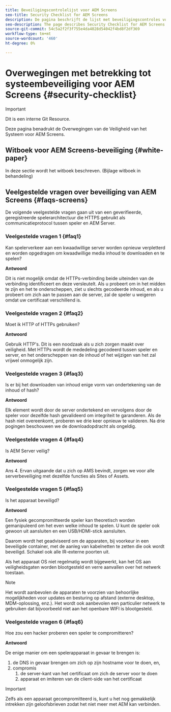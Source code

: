 ```yaml
---
title: Beveiligingscontrolelijst voor AEM Screens
seo-title: Security Checklist for AEM Screens
description: De pagina beschrijft de lijst met beveiligingscontroles voor AEM Screens
seo-description: The page describes Security Checklist for AEM Screens
source-git-commit: 54c5a2f2f3f755e4da4028d54042f4bd8f2df369
workflow-type: tm+mt
source-wordcount: '460'
ht-degree: 0%

---
```



# Overwegingen met betrekking tot systeembeveiliging voor AEM Screens {#security-checklist}

>[!IMPORTANT]
>Dit is een interne Git Resource.

Deze pagina benadrukt de Overwegingen van de Veiligheid van het Systeem voor AEM Screens.


## Witboek voor AEM Screens-beveiliging {#white-paper}

In deze sectie wordt het witboek beschreven. (Bijlage witboek in behandeling)


## Veelgestelde vragen over beveiliging van AEM Screens {#faqs-screens}

De volgende veelgestelde vragen gaan uit van een geverifieerde, geregistreerde spelerarchitectuur die HTTPS gebruikt als communicatieprotocol tussen speler en AEM Server.

### Veelgestelde vragen 1 {#faq1}

Kan spelerverkeer aan een kwaadwillige server worden opnieuw verpletterd en worden opgedragen om kwaadwillige media inhoud te downloaden en te spelen?

**Antwoord**

Dit is niet mogelijk omdat de HTTPs-verbinding beide uiteinden van de verbinding identificeert en deze versleutelt. Als u probeert om in het midden te zijn en het te onderscheppen, ziet u slechts gecodeerde inhoud, en als u probeert om zich aan te passen aan de server, zal de speler u weigeren omdat uw certificaat verschillend is.


### Veelgestelde vragen 2 {#faq2}

Moet ik HTTP of HTTPs gebruiken?

**Antwoord**

Gebruik HTTP&#39;s. Dit is een noodzaak als u zich zorgen maakt over veiligheid. Met HTTPs wordt de mededeling gecodeerd tussen speler en server, en het onderscheppen van de inhoud of het wijzigen van het zal vrijwel onmogelijk zijn.


### Veelgestelde vragen 3 {#faq3}

Is er bij het downloaden van inhoud enige vorm van ondertekening van de inhoud of hash?

**Antwoord**

Elk element wordt door de server ondertekend en vervolgens door de speler voor dezelfde hash gevalideerd om integriteit te garanderen.
Als de hash niet overeenkomt, proberen we drie keer opnieuw te valideren. Na drie pogingen beschouwen we de downloadopdracht als ongeldig.


### Veelgestelde vragen 4 {#faq4}

Is AEM Server veilig?

**Antwoord**

Ans 4. Ervan uitgaande dat u zich op AMS bevindt, zorgen we voor alle serverbeveiliging met dezelfde functies als Sites of Assets.


### Veelgestelde vragen 5 {#faq5}

Is het apparaat beveiligd?

**Antwoord**

Een fysiek gecompromitteerde speler kan theoretisch worden gemanipuleerd om het even welke inhoud te spelen. U kunt de speler ook gewoon uit aansluiten en een USB/HDMI-stick aansluiten.

Daarom wordt het geadviseerd om de apparaten, bij voorkeur in een beveiligde container, met de aanleg van kabelnetten te zetten die ook wordt beveiligd. Schakel ook alle IR-externe poorten uit.

Als het apparaat OS niet regelmatig wordt bijgewerkt, kan het OS aan veiligheidsgaten worden blootgesteld en verre aanvallen over het netwerk toestaan.

>[!NOTE]
>
>Het wordt aanbevolen de apparaten te voorzien van behoorlijke mogelijkheden voor updates en besturing op afstand (externe desktop, MDM-oplossing, enz.). Het wordt ook aanbevolen een particulier netwerk te gebruiken dat bijvoorbeeld niet aan het openbare WIFI is blootgesteld.


### Veelgestelde vragen 6 {#faq6}

Hoe zou een hacker proberen een speler te compromitteren?

**Antwoord**

De enige manier om een spelerapparaat in gevaar te brengen is:

1. de DNS in gevaar brengen om zich op zijn hostname voor te doen, en,
1. compromis
   1. de server-kant van het certificaat om zich de server voor te doen
   1. apparaat en imiteren van de client-side van het certificaat

>[!IMPORTANT]
>Zelfs als een apparaat gecompromitteerd is, kunt u het nog gemakkelijk intrekken zijn geloofsbrieven zodat het niet meer met AEM kan verbinden.






